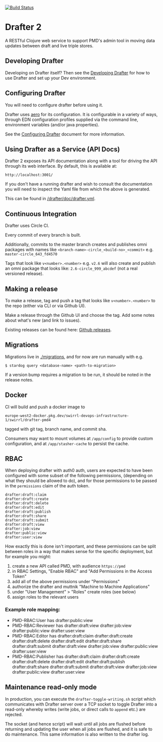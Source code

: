 [![Build Status](https://travis-ci.com/Swirrl/drafter.svg?token=RcApqLo51DL6VpVysv8Q&branch=master)](https://travis-ci.com/Swirrl/drafter)

# Drafter 2

A RESTful Clojure web service to support PMD's admin tool in moving data updates between draft and live triple stores.

## Developing Drafter

Developing on Drafter itself?  Then see the [Developing
Drafter](/drafter/doc/developing-drafter.md) for how to use Drafter
and set up your Dev environment.

## Configuring Drafter

You will need to configure drafter before using it.

Drafter uses [aero](https://github.com/juxt/aero) for its configuration. It is configurable in a variety of ways, through EDN configuration profiles supplied via the command line, environment variables (and/or java properties).

See the [Configuring Drafter](https://github.com/Swirrl/drafter/blob/master/drafter/doc/configuring-drafter.org) document for more information.

## Using Drafter as a Service (API Docs)

Drafter 2 exposes its API documentation along with a tool for driving
the API through its web interface. By default, this is available at:

    http://localhost:3001/

If you don't have a running drafter and wish to consult the
documentation you will need to inspect the Yaml file from which the above is generated.

This can be found in [/drafter/doc/drafter.yml](/drafter/doc/drafter.yml).

## Continuous Integration

Drafter uses Circle CI. 

Every commit of every branch is built.

Additionally, commits to the master branch creates and publishes omni packages with names like `<branch-name>-circle_<build-no>_<commit>` e.g. `master-circle_643_fd4570`

Tags that look like `v<number>.<number>` e.g. `v2.6` will also create and publish an omni package that looks like: `2.6-circle_999_abcdef` (not a real versioned release).

## Making a release

To make a release, tag and push a tag that looks like `v<number>.<number>` to the repo (either via CLI or via Github UI).

Make a release through the Github UI and choose the tag. Add some notes about what's new (and link to issues).

Existing releases can be found here: [Github releases](https://github.com/Swirrl/drafter/releases).


## Migrations

Migrations live in [./migrations](./migrations), and for now are run manually
with e.g.

```
$ stardog query <database-name> <path-to-migration>
```

If a version bump requires a migration to be run, it should be noted in the
release notes.

## Docker

CI will build and push a docker image to

```
europe-west2-docker.pkg.dev/swirrl-devops-infrastructure-1/swirrl/drafter-pmd4
```

tagged with git tag, branch name, and commit sha.

Consumers may want to mount volumes at `/app/config` to provide custom
configuration, and at `/app/stasher-cache` to persist the cache.

## RBAC

When deploying drafter with auth0 auth, users are expected to have been
configured with some subset of the following permissions, (depending on what
they should be allowed to do), and for those permissions to be passed in the
`permissions` claim of the auth token.

```
drafter:draft:claim
drafter:draft:create
drafter:draft:delete
drafter:draft:edit
drafter:draft:publish
drafter:draft:share
drafter:draft:submit
drafter:draft:view
drafter:job:view
drafter:public:view
drafter:user:view
```

How exactly this is done isn't important, and these permissions can be split
between roles in a way that makes sense for the specific deployment, but for
example you might:

1. create a new API called PMD, with audience `https://pmd`
2. in RBAC Settings, "Enable RBAC" and "Add Permissions in the Access Token"
3. add all of the above permissions under "Permissions"
4. authorize the drafter and muttnik "Machine to Machine Applications"
5. under "User Management" > "Roles" create roles (see below)
6. assign roles to the relevant users

### Example role mapping:

- PMD-RBAC:User has drafter:public:view
- PMD-RBAC:Reviewer has drafter:draft:view drafter:job:view drafter:public:view
  drafter:user:view
- PMD-RBAC:Editor has drafter:draft:claim drafter:draft:create
  drafter:draft:delete drafter:draft:edit drafter:draft:share
  drafter:draft:submit drafter:draft:view drafter:job:view drafter:public:view
  drafter:user:view
- PMD-RBAC:Publisher has drafter:draft:claim drafter:draft:create
  drafter:draft:delete drafter:draft:edit drafter:draft:publish
  drafter:draft:share drafter:draft:submit drafter:draft:view drafter:job:view
  drafter:public:view drafter:user:view

## Maintenance read-only mode

In production, you can execute the `drafter-toggle-writing.sh` script which communicates
with Drafter server over a TCP socket to toggle Drafter into a read-only whereby writes
(write jobs, or direct calls to `append` etc.) are rejected.

The socket (and hence script) will wait until all jobs are flushed before returning and
updating the user when all jobs are flushed, and it is safe to do maintenance. This
same information is also written to the drafter log.
